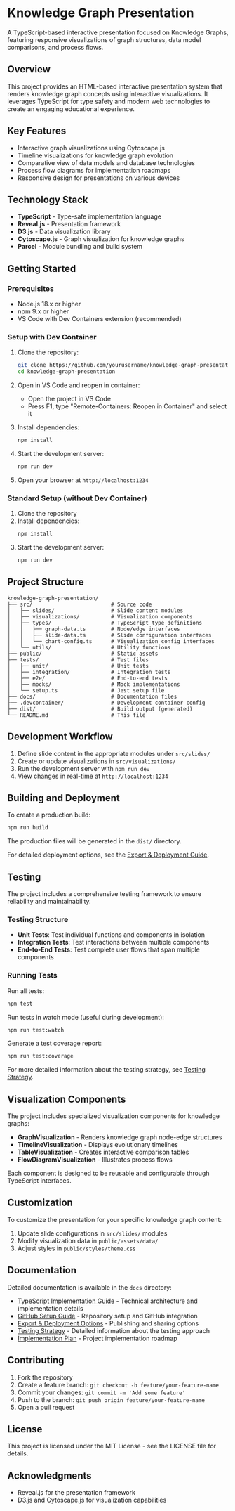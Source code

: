 # Knowledge Graph Presentation

A TypeScript-based interactive presentation focused on Knowledge Graphs, featuring responsive visualizations of graph structures, data model comparisons, and process flows.

## Overview

This project provides an HTML-based interactive presentation system that renders knowledge graph concepts using interactive visualizations. It leverages TypeScript for type safety and modern web technologies to create an engaging educational experience.

## Key Features

- Interactive graph visualizations using Cytoscape.js
- Timeline visualizations for knowledge graph evolution
- Comparative view of data models and database technologies
- Process flow diagrams for implementation roadmaps
- Responsive design for presentations on various devices

## Technology Stack

- **TypeScript** - Type-safe implementation language
- **Reveal.js** - Presentation framework
- **D3.js** - Data visualization library
- **Cytoscape.js** - Graph visualization for knowledge graphs
- **Parcel** - Module bundling and build system

## Getting Started

### Prerequisites

- Node.js 18.x or higher
- npm 9.x or higher
- VS Code with Dev Containers extension (recommended)

### Setup with Dev Container

1. Clone the repository:
   ```bash
   git clone https://github.com/yourusername/knowledge-graph-presentation.git
   cd knowledge-graph-presentation
   ```

2. Open in VS Code and reopen in container:
   - Open the project in VS Code
   - Press F1, type "Remote-Containers: Reopen in Container" and select it

3. Install dependencies:
   ```bash
   npm install
   ```

4. Start the development server:
   ```bash
   npm run dev
   ```

5. Open your browser at `http://localhost:1234`

### Standard Setup (without Dev Container)

1. Clone the repository
2. Install dependencies:
   ```bash
   npm install
   ```
3. Start the development server:
   ```bash
   npm run dev
   ```

## Project Structure

```
knowledge-graph-presentation/
├── src/                         # Source code
│   ├── slides/                  # Slide content modules
│   ├── visualizations/          # Visualization components
│   ├── types/                   # TypeScript type definitions
│   │   ├── graph-data.ts        # Node/edge interfaces
│   │   ├── slide-data.ts        # Slide configuration interfaces
│   │   └── chart-config.ts      # Visualization config interfaces
│   └── utils/                   # Utility functions
├── public/                      # Static assets
├── tests/                       # Test files
│   ├── unit/                    # Unit tests
│   ├── integration/             # Integration tests
│   ├── e2e/                     # End-to-end tests
│   ├── mocks/                   # Mock implementations
│   └── setup.ts                 # Jest setup file
├── docs/                        # Documentation files
├── .devcontainer/               # Development container config
├── dist/                        # Build output (generated)
└── README.md                    # This file
```

## Development Workflow

1. Define slide content in the appropriate modules under `src/slides/`
2. Create or update visualizations in `src/visualizations/`
3. Run the development server with `npm run dev`
4. View changes in real-time at `http://localhost:1234`

## Building and Deployment

To create a production build:

```bash
npm run build
```

The production files will be generated in the `dist/` directory.

For detailed deployment options, see the [Export & Deployment Guide](./docs/presentation-export-guide.md).

## Testing

The project includes a comprehensive testing framework to ensure reliability and maintainability.

### Testing Structure

- **Unit Tests**: Test individual functions and components in isolation
- **Integration Tests**: Test interactions between multiple components
- **End-to-End Tests**: Test complete user flows that span multiple components

### Running Tests

Run all tests:
```bash
npm test
```

Run tests in watch mode (useful during development):
```bash
npm run test:watch
```

Generate a test coverage report:
```bash
npm run test:coverage
```

For more detailed information about the testing strategy, see [Testing Strategy](docs/testing-strategy.md).

## Visualization Components

The project includes specialized visualization components for knowledge graphs:

- **GraphVisualization** - Renders knowledge graph node-edge structures
- **TimelineVisualization** - Displays evolutionary timelines
- **TableVisualization** - Creates interactive comparison tables
- **FlowDiagramVisualization** - Illustrates process flows

Each component is designed to be reusable and configurable through TypeScript interfaces.

## Customization

To customize the presentation for your specific knowledge graph content:

1. Update slide configurations in `src/slides/` modules
2. Modify visualization data in `public/assets/data/`
3. Adjust styles in `public/styles/theme.css`

## Documentation

Detailed documentation is available in the `docs` directory:

- [TypeScript Implementation Guide](./docs/typescript-kg-presentation.md) - Technical architecture and implementation details
- [GitHub Setup Guide](./docs/github-setup-guide.md) - Repository setup and GitHub integration
- [Export & Deployment Options](./docs/presentation-export-guide.md) - Publishing and sharing options
- [Testing Strategy](docs/testing-strategy.md) - Detailed information about the testing approach
- [Implementation Plan](docs/kg-implementation-plan.md) - Project implementation roadmap

## Contributing

1. Fork the repository
2. Create a feature branch: `git checkout -b feature/your-feature-name`
3. Commit your changes: `git commit -m 'Add some feature'`
4. Push to the branch: `git push origin feature/your-feature-name`
5. Open a pull request

## License

This project is licensed under the MIT License - see the LICENSE file for details.

## Acknowledgments

- Reveal.js for the presentation framework
- D3.js and Cytoscape.js for visualization capabilities
